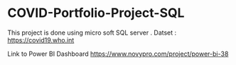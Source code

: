 # COVID-Portfolio-Project-SQL
This project is done using  micro soft SQL server .
Datset : https://covid19.who.int

Link to Power BI Dashboard https://www.novypro.com/project/power-bi-38
